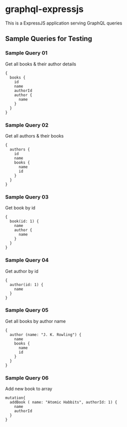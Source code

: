 # graphql-expressjs
This is a ExpressJS application serving GraphQL queries

## Sample Queries for Testing

### Sample Query 01
Get all books & their author details
```
{
  books {
    id
    name
    authorId
    author {
      name
    }
  }
}
```

### Sample Query 02
Get all authors & their books
```
{
  authors {
    id
    name
    books {
      name
      id
    }
  }
}
```

### Sample Query 03
Get book by id
```
{
  book(id: 1) {
    name
    author {
      name
    }
  }
}
```

### Sample Query 04
Get author by id
```
{
  author(id: 1) {
    name
  }
}
```

### Sample Query 05
Get all books by author name
```
{
  author (name: "J. K. Rowling") {
    name
    books {
      name
      id
    }
  }
}
```

### Sample Query 06
Add new book to array
```
mutation{
  addBook ( name: "Atomic Habbits", authorId: 1) {
    name
    authorId
  }
}
```